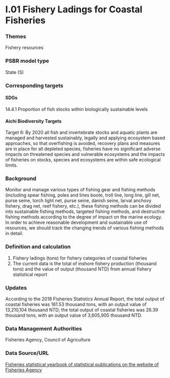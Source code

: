 # I.01 Fishery Ladings for Coastal Fisheries

<script type="text/javascript" src="http://cdn.mathjax.org/mathjax/latest/MathJax.js?config=TeX-AMS-MML_HTMLorMML"></script>

### Themes
Fishery resources
### PSBR model type
State (S)
### Corresponding targets
#### SDGs
14.4.1 Proportion of fish stocks within biologically sustainable levels
#### Aichi Biodiversity Targets
Target 6: By 2020 all fish and invertebrate stocks and aquatic plants are managed and harvested sustainably, legally and applying ecosystem based approaches, so that overfishing is avoided, recovery plans and measures are in place for all depleted species, fisheries have no significant adverse impacts on threatened species and vulnerable ecosystems and the impacts of fisheries on stocks, species and ecosystems are within safe ecological limits.
### Background
Monitor and manage various types of fishing gear and fishing methods (including spear fishing, poles and lines boote, troll line, long line, gill net, purse seine, torch light net, purse seine, danish seine, larval anchovy fishery, drag net, reef fishery, etc.), these fishing methods can be divided into sustainable fishing methods, targeted fishing methods, and destructive fishing methods according to the degree of impact on the marine ecology. In order to achieve reasonable development and sustainable use of resources, we should track the changing trends of various fishing methods in detail.
### Definition and calculation
1. Fishery ladings (tons) for fishery categories of coastal fisheries
2. The current data is the total of inshore fishery production (thousand tons) and the value of output (thousand NTD) from annual fishery statistical report
### Updates
According to the 2018 Fisheries Statistics Annual Report, the total output of coastal fisheries was 161.53 thousand tons, with an output value of 13,210,104 thousand NTD; the total output of coastal fisheries was 26.39 thousand tons, with an output value of 3,605,905 thousand NTD.
### Data Management Authorities
Fisheries Agency, Council of Agriculture
### Data Source/URL
[Fisheries statistical yearbook of statistical publications on the website of Fisheries Agency](https://www.fa.gov.tw/cht/PublicationsFishYear/index.aspx)
